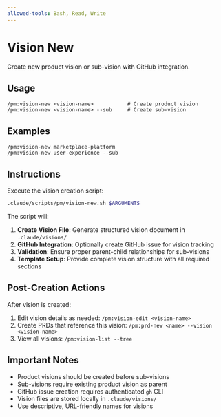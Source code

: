 ```yaml
---
allowed-tools: Bash, Read, Write
---
```


# Vision New

Create new product vision or sub-vision with GitHub integration.

## Usage
```
/pm:vision-new <vision-name>           # Create product vision
/pm:vision-new <vision-name> --sub     # Create sub-vision
```

## Examples
```
/pm:vision-new marketplace-platform
/pm:vision-new user-experience --sub
```

## Instructions

Execute the vision creation script:

```bash
.claude/scripts/pm/vision-new.sh $ARGUMENTS
```

The script will:

1. **Create Vision File**: Generate structured vision document in `.claude/visions/`
2. **GitHub Integration**: Optionally create GitHub issue for vision tracking
3. **Validation**: Ensure proper parent-child relationships for sub-visions
4. **Template Setup**: Provide complete vision structure with all required sections

## Post-Creation Actions

After vision is created:
1. Edit vision details as needed: `/pm:vision-edit <vision-name>`
2. Create PRDs that reference this vision: `/pm:prd-new <name> --vision <vision-name>`
3. View all visions: `/pm:vision-list --tree`

## Important Notes

- Product visions should be created before sub-visions
- Sub-visions require existing product vision as parent
- GitHub issue creation requires authenticated `gh` CLI
- Vision files are stored locally in `.claude/visions/`
- Use descriptive, URL-friendly names for visions